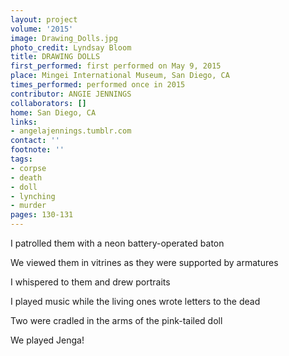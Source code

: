 ```yaml
---
layout: project
volume: '2015'
image: Drawing_Dolls.jpg
photo_credit: Lyndsay Bloom
title: DRAWING DOLLS
first_performed: first performed on May 9, 2015
place: Mingei International Museum, San Diego, CA
times_performed: performed once in 2015
contributor: ANGIE JENNINGS
collaborators: []
home: San Diego, CA
links:
- angelajennings.tumblr.com
contact: ''
footnote: ''
tags:
- corpse
- death
- doll
- lynching
- murder
pages: 130-131
---
```


I patrolled them with a neon battery-operated baton

We viewed them in vitrines as they were supported by armatures

I whispered to them and drew portraits

I played music while the living ones wrote letters to the dead

Two were cradled in the arms of the pink-tailed doll

We played Jenga!
